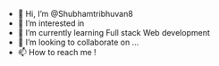 - 👋 Hi, I’m @Shubhamtribhuvan8
- 👀 I’m interested in 
- 🌱 I’m currently learning Full stack Web development
- 💞️ I’m looking to collaborate on ...
- 📫 How to reach me !

<!---
Shubhamtribhuvan8/Shubhamtribhuvan8 is a ✨ special ✨ repository because its `README.md` (this file) appears on your GitHub profile.
You can click the Preview link to take a look at your changes.
--->
